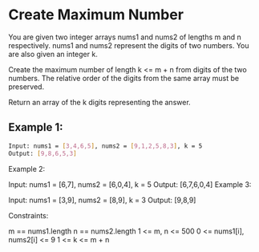 # Create Maximum Number

You are given two integer arrays nums1 and nums2 of lengths m and n respectively. nums1 and nums2 represent the digits of two numbers. You are also given an integer k.

Create the maximum number of length k <= m + n from digits of the two numbers. The relative order of the digits from the same array must be preserved.

Return an array of the k digits representing the answer.

## Example 1:

```bash
Input: nums1 = [3,4,6,5], nums2 = [9,1,2,5,8,3], k = 5
Output: [9,8,6,5,3]
```

Example 2:

Input: nums1 = [6,7], nums2 = [6,0,4], k = 5
Output: [6,7,6,0,4]
Example 3:

Input: nums1 = [3,9], nums2 = [8,9], k = 3
Output: [9,8,9]
 

Constraints:

m == nums1.length
n == nums2.length
1 <= m, n <= 500
0 <= nums1[i], nums2[i] <= 9
1 <= k <= m + n